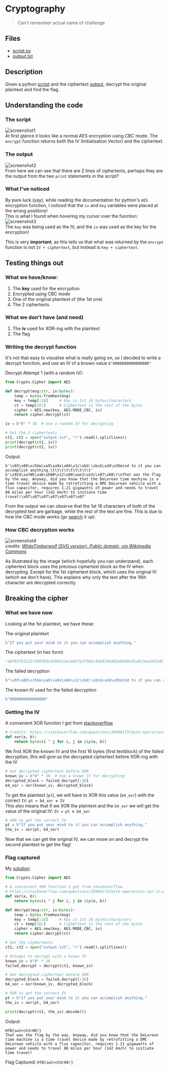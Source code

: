 # Cryptography

> Can't remember actual name of challenge

## Files

- [script.py](script.py)
- [output.txt](output.txt)

## Description

Given a python [script](script.py) and the ciphertext [output](output.txt), decrypt the original plaintext and find the flag.

## Understanding the code

### The script
![screenshot1](/assets/2022-06-24-NYP%20SIT%20WSS%20Cybersecurity%20Training%20-%20CTF%20Challenge%20%231/Cryptography/screenshot1.jpg)  
At first glance it looks like a normal AES encryption using CBC mode. The `encrypt` function returns both the IV (Initialisation Vector) and the ciphertext.

### The output
![screenshot2](/assets/2022-06-24-NYP%20SIT%20WSS%20Cybersecurity%20Training%20-%20CTF%20Challenge%20%231/Cryptography/screenshot2.jpg)  
From here we can see that there are 2 lines of ciphertexts, perhaps they are the output from the two `print` statements in the script?

### What I've noticed
By pure luck (yay), while reading the documentation for python's `AES` encryption function, I noticed that the `iv` and `key` variables were placed at the wrong positions!  
This is what I found when hovering my cursor over the function:
![screenshot3](/assets/2022-06-24-NYP%20SIT%20WSS%20Cybersecurity%20Training%20-%20CTF%20Challenge%20%231/Cryptography/screenshot3.jpg)  
The `key` was being used as the IV, and the `iv` was used as the key for the encryption!

This is very **important**, as this tells us that what was returned by the `encrypt` function is not `IV + ciphertext`, but instead is `key + ciphertext`.

## Testing things out

### What we have/know:
1. The **key** used for the encryption
2. Encrypted using CBC mode
3. One of the original plaintext of (the 1st one)
4. The 2 ciphertexts

### What we don't have (and need)
1. The **iv** used for XOR-ing with the plaintext
2. The flag

### Writing the decrypt function
It's not that easy to visualise what is really going on, so I decided to write a decrypt function, and use an IV of a known value `b"0000000000000000"`

Decrypt Attempt 1 (with a random IV):
```py
from Crypto.Cipher import AES

def decrypt(msg:str, iv:bytes):  
    temp = bytes.fromhex(msg)
    key = temp[:16]     # Key is 1st 16 bytes/characters
    ct = temp[16:]      # Ciphertext is the rest of the bytes
    cipher = AES.new(key, AES.MODE_CBC, iv)
    return cipher.decrypt(ct)

iv = b"0" * 16  # Use a random IV for decrypting

# Get the 2 ciphertexts
ct1, ct2 = open("output.txt", "r").read().splitlines()
print(decrypt(ct1, iv))
print(decrypt(ct2, iv))
```

Output:
```
b'\x93\x06\xc5Uw\xa9\xa9x\x04\x1c\xbd:\xbc&\xd4\xd5mind to it you can accomplish anything.\t\t\t\t\t\t\t\t\t'
b'\x924\xa7Wk\xab\xb8#\x12\x00\xae1\xe3c\x87\x88\r\nThat was the flag by the way. Anyway, did you know that the DeLorean time machine is a time travel device made by retrofitting a DMC DeLorean vehicle with a flux capacitor, requires 1.21 gigawatts of power and needs to travel 88 miles per hour (142 km/h) to initiate time travel!\x07\x07\x07\x07\x07\x07\x07'
```

From the output we can observe that the 1st 16 characters of both of the decrypted text are garbage, while the rest of the text are fine. This is due to how the CBC mode works (go [search](https://www.google.com/search?q=CBC+mode) it up).

### How CBC decryption works
![screenshot4](/assets/2022-06-24-NYP%20SIT%20WSS%20Cybersecurity%20Training%20-%20CTF%20Challenge%20%231/Cryptography/screenshot4.jpg)  
_credits: [WhiteTimberwolf (SVG version), Public domain, via Wikimedia Commons](https://commons.wikimedia.org/wiki/File:CBC_decryption.svg)_

As illustrated by the image (which hopefully you can understand), each ciphertext block uses the previous ciphertext block as the IV when decrypting. Except for the 1st ciphertext block, which uses the original IV (which we don't have). This explains why only the text after the 16th character are decrypted correctly.

## Breaking the cipher

### What we have now

Looking at the 1st plaintext, we have these:

The original plaintext
```py
b"If you put your mind to it you can accomplish anything."
```

The ciphertext (in hex form)
```py
"a8f83f932227390f9dc8269522ece02fb37565c4dd334e902a9048e35a923ee3431d67dd676f9175dd89919fb8c542dfdb0a764cfbc87594525799ac827496bd91fa23a66ae1231d5e2e492134bc3e2c"
```

The failed decryption 
```py
b"\x93\x06\xc5Uw\xa9\xa9x\x04\x1c\xbd:\xbc&\xd4\xd5mind to it you can accomplish anything.\t\t\t\t\t\t\t\t\t"
```

The known IV used for the failed decryption
```py
b"0000000000000000"
```

### Getting the IV

A convenient XOR function I got from [stackoverflow](https://stackoverflow.com/questions/29408173/byte-operations-xor-in-python)
```py
# Credits: https://stackoverflow.com/questions/29408173/byte-operations-xor-in-python
def xor(a, b):
    return bytes(i ^ j for i, j in zip(a, b))
```

We first XOR the known IV and the first 16 bytes (first textblock) of the failed decryption, this will give us the decrypted ciphertext before XOR-ing with the IV
```py
# Get decrypted ciphertext before XOR
known_iv = b"0" * 16  # Use a known IV for decrypting
decrypted_block = failed_decrypt[:16]
b4_xor = xor(known_iv, decrypted_block)
```

To get the plaintext (`pt`), we will have to XOR this value (`b4_xor`) with the correct `IV`:  `pt = b4_xor ⊕ IV`  
This also means that if we XOR the plaintext and the `b4_xor` we will get the value of the original IV:  `IV = pt ⊕ b4_xor`
```py
# XOR to get the correct IV
pt = b"If you put your mind to it you can accomplish anything."
the_iv = xor(pt, b4_xor)
```

Now that we can get the original IV, we can move on and decrypt the second plaintext to get the flag!

### Flag captured

My [solution](solution.py):
```py
from Crypto.Cipher import AES

# A convinient XOR function I got from stackoverflow
# https://stackoverflow.com/questions/29408173/byte-operations-xor-in-python
def xor(a, b):
    return bytes(i ^ j for i, j in zip(a, b))

def decrypt(msg:str, iv:bytes):  
    temp = bytes.fromhex(msg)
    key = temp[:16]     # Key is 1st 16 bytes/characters
    ct = temp[16:]      # Ciphertext is the rest of the bytes
    cipher = AES.new(key, AES.MODE_CBC, iv)
    return cipher.decrypt(ct)

# Get the ciphertexts
ct1, ct2 = open("output.txt", "r").read().splitlines()

# Attempt to decrypt with a known IV
known_iv = b"0" * 16
failed_decrypt = decrypt(ct1, known_iv)

# Get decrypted ciphertext before XOR
decrypted_block = failed_decrypt[:16]
b4_xor = xor(known_iv, decrypted_block)

# XOR to get the correct IV
pt = b"If you put your mind to it you can accomplish anything."
the_iv = xor(pt, b4_xor)

print(decrypt(ct2, the_iv).decode())
```

Output:
```
HTB{sw1+ch3r00!}
That was the flag by the way. Anyway, did you know that the DeLorean time machine is a time travel device made by retrofitting a DMC DeLorean vehicle with a flux capacitor, requires 1.21 gigawatts of power and needs to travel 88 miles per hour (142 km/h) to initiate time travel!
```

Flag Captured: `HTB{sw1+ch3r00!}`
